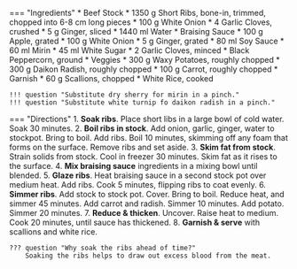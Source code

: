 === "Ingredients"
    * Beef Stock
        * 1350 g Short Ribs, bone-in, trimmed, chopped into 6-8 cm long pieces
        * 100 g White Onion
        * 4 Garlic Cloves, crushed
        * 5 g Ginger, sliced
        * 1440 ml Water
    * Braising Sauce
        * 100 g Apple, grated
        * 100 g White Onion
        * 5 g Ginger, grated
        * 80 ml Soy Sauce
        * 60 ml Mirin
        * 45 ml White Sugar
        * 2 Garlic Cloves, minced
        * Black Peppercorn, ground
    * Veggies
        * 300 g Waxy Potatoes, roughly chopped
        * 300 g Daikon Radish, roughly chopped
        * 100 g Carrot, roughly chopped
    * Garnish
        * 60 g Scallions, chopped
        * White Rice, cooked

    !!! question "Substitute dry sherry for mirin in a pinch."
    !!! question "Substitute white turnip fo daikon radish in a pinch."


=== "Directions"
    1. **Soak ribs**. Place short libs in a large bowl of cold water. Soak 30 minutes.
    2. **Boil ribs in stock**. Add onion, garlic, ginger, water to stockpot. Bring to boil. Add ribs. Boil 10 minutes, skimming off any foam that forms on the surface. Remove ribs and set aside.
    3. **Skim fat from stock**. Strain solids from stock. Cool in freezer 30 minutes. Skim fat as it rises to the surface.
    4. **Mix braising sauce** ingredients in a mixing bowl until blended.
    5. **Glaze ribs**. Heat braising sauce in a second stock pot over medium heat. Add ribs. Cook 5 minutes, flipping ribs to coat evenly.
    6. **Simmer ribs**. Add stock to stock pot. Cover. Bring to boil. Reduce heat, and simmer 45 minutes. Add carrot and radish. Simmer 10 minutes. Add potato. Simmer 20 minutes.
    7. **Reduce & thicken**. Uncover. Raise heat to medium. Cook 20 minutes, until sauce has thickened.
    8. **Garnish & serve** with scallions and white rice.

    ??? question "Why soak the ribs ahead of time?"
        Soaking the ribs helps to draw out excess blood from the meat.

[^1]:
    ["Galbijjim (Korean Braised Beef Short Ribs) Recipe."](https://www.theminichef.com/galbijjim/) *The Mini Chef.* 26 September 2020. Accessed 2020.
